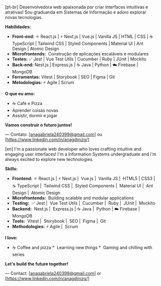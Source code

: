 [pt-br]
Desenvolvedora web apaixonada por criar interfaces intuitivas e atrativas! Sou graduanda em Sistemas de Informação e adoro explorar novas tecnologias.  

**Habilidades:**

* **Front-end:** ⚛️ React.js | ⚡ Next.js |  Vue.js |  Vanilla JS |  HTML |  CSS | ☕️ TypeScript |  Tailwind CSS |  Styled Components |  Material UI |  Ant Design |  Atomic Design
* **Microfrontends:**  ️ Construção de aplicações escaláveis e modulares
* **Testes:**  ✅ Jest |  Vue Test Utils |  Cucumber |  Ruby |  JUnit |  Mockito
* **Back-end:**  Nest.js |  Express.js | ☕ Java |  Python | ☁️ Firebase |  MongoDB
* **Ferramentas:**  Vitest |  Storybook |  SEO |  Figma |  Git
* **Metodologias:** ⚡ Agile |  Scrum

**O que eu amo:**
* ☕ Café e Pizza
*  Aprender coisas novas
*  Assistir, dormir e jogar

**Vamos construir o futuro juntos!** 

— Contato: [anagabriela240399@gmail.com] ou [https://www.linkedin.com/in/anagdinizg/]


[en]
I'm a passionate web developer who loves crafting intuitive and engaging user interfaces! I'm a Information Systems undergraduate and i'm always excited to explore new technologies. 

**Skills:**
* **Frontend:** ⚛️ React.js | ⚡ Next.js |  Vue.js |  Vanilla JS |  HTML5 |  CSS3 | ☕️ TypeScript |  Tailwind CSS |  Styled Components |  Material UI |  Ant Design |  Atomic Design
* **Microfrontends:**   Building scalable and modular applications
* **Testing:**  ✅ Jest |  Vue Test Utils |   Cucumber |  Ruby |  JUnit |  Mockito
* **Backend:**  Nest.js |  Express.js | ☕ Java |  Python | ☁️ Firebase |  MongoDB
* **Tools:**  Vitest |  Storybook |   SEO |  Figma |  Git
* **Methodologies:** ⚡ Agile |  Scrum

**I love:**
* ☕ Coffee and pizza
*   Learning new things
*   Gaming and chilling with series

**Let's build the future together!**

— Contact: [anagabriela240399@gmail.com] or [https://www.linkedin.com/in/anagdinizg/]
